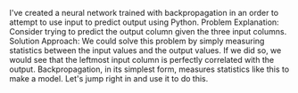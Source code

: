 I've created a neural network trained with backpropagation in an order to attempt to use input to predict output using Python.
Problem Explanation: Consider trying to predict the output column given the three input columns.
Solution Approach: We could solve this problem by simply measuring statistics between the input values and the output values. If we did so, we would see that the leftmost input column is perfectly correlated with the output.
Backpropagation, in its simplest form, measures statistics like this to make a model. Let's jump right in and use it to do this.

